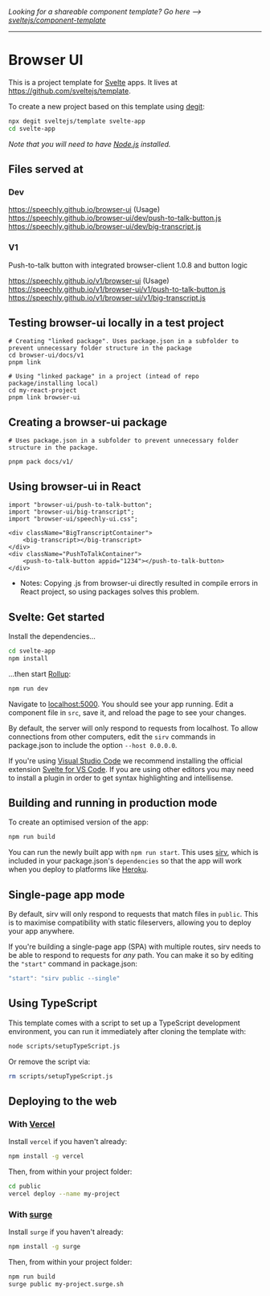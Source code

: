 *Looking for a shareable component template? Go here --> [sveltejs/component-template](https://github.com/sveltejs/component-template)*

---

# Browser UI

This is a project template for [Svelte](https://svelte.dev) apps. It lives at https://github.com/sveltejs/template.

To create a new project based on this template using [degit](https://github.com/Rich-Harris/degit):

```bash
npx degit sveltejs/template svelte-app
cd svelte-app
```

*Note that you will need to have [Node.js](https://nodejs.org) installed.*

## Files served at

### Dev

https://speechly.github.io/browser-ui (Usage)
https://speechly.github.io/browser-ui/dev/push-to-talk-button.js
https://speechly.github.io/browser-ui/dev/big-transcript.js

### V1

Push-to-talk button with integrated browser-client 1.0.8 and button logic

https://speechly.github.io/v1/browser-ui (Usage)
https://speechly.github.io/v1/browser-ui/v1/push-to-talk-button.js
https://speechly.github.io/v1/browser-ui/v1/big-transcript.js

## Testing browser-ui locally in a test project


```
# Creating "linked package". Uses package.json in a subfolder to prevent unnecessary folder structure in the package
cd browser-ui/docs/v1
pnpm link 

# Using "linked package" in a project (intead of repo package/installing local)
cd my-react-project
pnpm link browser-ui
```

## Creating a browser-ui package

```
# Uses package.json in a subfolder to prevent unnecessary folder structure in the package.

pnpm pack docs/v1/
```

## Using browser-ui in React

```
import "browser-ui/push-to-talk-button";
import "browser-ui/big-transcript";
import "browser-ui/speechly-ui.css";

<div className="BigTranscriptContainer">
    <big-transcript></big-transcript>
</div>
<div className="PushToTalkContainer">
    <push-to-talk-button appid="1234"></push-to-talk-button>
</div>
```

- Notes: Copying .js from browser-ui directly resulted in compile errors in React project, so using packages solves this problem.

## Svelte: Get started

Install the dependencies...

```bash
cd svelte-app
npm install
```

...then start [Rollup](https://rollupjs.org):

```bash
npm run dev
```

Navigate to [localhost:5000](http://localhost:5000). You should see your app running. Edit a component file in `src`, save it, and reload the page to see your changes.

By default, the server will only respond to requests from localhost. To allow connections from other computers, edit the `sirv` commands in package.json to include the option `--host 0.0.0.0`.

If you're using [Visual Studio Code](https://code.visualstudio.com/) we recommend installing the official extension [Svelte for VS Code](https://marketplace.visualstudio.com/items?itemName=svelte.svelte-vscode). If you are using other editors you may need to install a plugin in order to get syntax highlighting and intellisense.

## Building and running in production mode

To create an optimised version of the app:

```bash
npm run build
```

You can run the newly built app with `npm run start`. This uses [sirv](https://github.com/lukeed/sirv), which is included in your package.json's `dependencies` so that the app will work when you deploy to platforms like [Heroku](https://heroku.com).


## Single-page app mode

By default, sirv will only respond to requests that match files in `public`. This is to maximise compatibility with static fileservers, allowing you to deploy your app anywhere.

If you're building a single-page app (SPA) with multiple routes, sirv needs to be able to respond to requests for *any* path. You can make it so by editing the `"start"` command in package.json:

```js
"start": "sirv public --single"
```

## Using TypeScript

This template comes with a script to set up a TypeScript development environment, you can run it immediately after cloning the template with:

```bash
node scripts/setupTypeScript.js
```

Or remove the script via:

```bash
rm scripts/setupTypeScript.js
```

## Deploying to the web

### With [Vercel](https://vercel.com)

Install `vercel` if you haven't already:

```bash
npm install -g vercel
```

Then, from within your project folder:

```bash
cd public
vercel deploy --name my-project
```

### With [surge](https://surge.sh/)

Install `surge` if you haven't already:

```bash
npm install -g surge
```

Then, from within your project folder:

```bash
npm run build
surge public my-project.surge.sh
```
